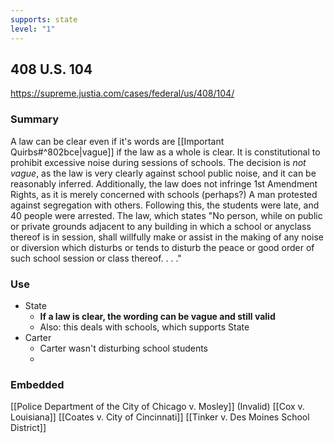 ```yaml
---
supports: state
level: "1"
---
```

## 408 U.S. 104

https://supreme.justia.com/cases/federal/us/408/104/

### Summary

A law can be clear even if it's words are [[Important Quirbs#^802bce|vague]] if the law as a whole is clear.
It is constitutional to prohibit excessive noise during sessions of schools. The decision is *not vague*, as the law is very clearly against school public noise, and it can be reasonably inferred.
Additionally, the law does not infringe 1st Amendment Rights, as it is merely concerned with schools (perhaps?)
A man protested against segregation with others. Following this, the students were late, and 40 people were arrested.
The law, which states 
	"No person, while on public or private grounds adjacent to any building in which a school or anyclass thereof is in session, shall willfully make or assist in the making of any noise or diversion which disturbs or tends to disturb the peace or good order of such school session or class thereof. . . ."

### Use

* State
	* **If a law is clear, the wording can be vague and still valid**
	* Also: this deals with schools, which supports State
* Carter 
	* Carter wasn't disturbing school students
	* 

### Embedded

[[Police Department of the City of Chicago v. Mosley]] (Invalid)
[[Cox v. Louisiana]]
[[Coates v. City of Cincinnati]]
[[Tinker v. Des Moines School District]]
